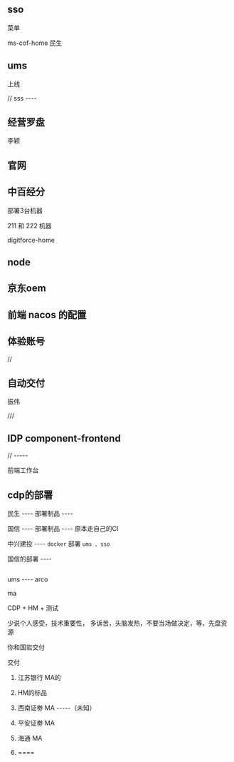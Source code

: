 
## sso

菜单

ms-cof-home 民生

## ums

上线 

// sss ----

## 经营罗盘

李颖

## 官网


## 中百经分


部署3台机器

211 和 222 机器

digitforce-home

## node


## 京东oem



## 前端 nacos 的配置



## 体验账号

// 

## 自动交付

振伟

///

## IDP component-frontend

// -----

前端工作台


## cdp的部署

民生  ---- 部署制品 ----

国信  ---- 部署制品 ---- 原本走自己的CI

中兴建投 ---- `docker` 部署 `ums 、sso`

国信的部署 ----

``` js 


```

ums ---- arco


ma 


CDP + HM + 测试


少说个人感受，技术重要性， 多诉苦，头脑发热，不要当场做决定，等，先盘资源


你和国岩交付 

交付 

1.  江苏银行 MA的
2.  HM的标品 
3.  西南证劵  MA -----（未知）
4.  平安证劵 MA
5.  海通  MA


1.  ==== 
   

























